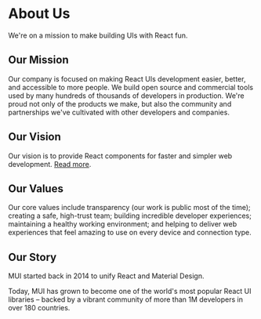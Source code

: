 # About Us

<p class="description">We're on a mission to make building UIs with React fun.</p>

## Our Mission

Our company is focused on making React UIs development easier, better, and accessible to more people.
We build open source and commercial tools used by many hundreds of thousands of developers in production.
We're proud not only of the products we make, but also the community and partnerships we've cultivated with other developers and companies.

## Our Vision

Our vision is to provide React components for faster and simpler web development. [Read more](/discover-more/vision/).

## Our Values

Our core values include transparency (our work is public most of the time); creating a safe, high-trust team; building incredible developer experiences; maintaining a healthy working environment; and helping to deliver web experiences that feel amazing to use on every device and connection type.

## Our Story

MUI started back in 2014 to unify React and Material Design.

Today, MUI has grown to become one of the world's most popular React UI libraries – backed by a vibrant community of more than 1M developers in over 180 countries.
